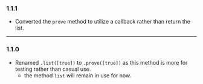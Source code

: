 ### 1.1.1

* Converted the `prove` method to utilize a callback rather than return the list.

---

### 1.1.0

* Renamed `.list([true])` to `.prove([true])` as this method is more for testing rather than casual use.
    * the method `list` will remain in use for now.

